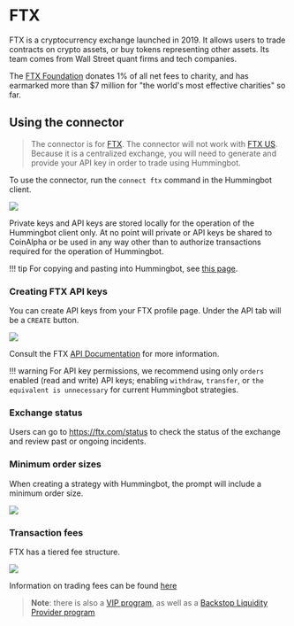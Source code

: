 # FTX

FTX is a cryptocurrency exchange launched in 2019. It allows users to trade contracts on crypto assets, or buy tokens representing other assets. Its team comes from Wall Street quant firms and tech companies.

The [FTX Foundation](https://ftx.com/foundation) donates 1% of all net fees to charity, and has earmarked more than \$7 million for "the world's most effective charities" so far.

## Using the connector

> The connector is for [FTX](https://ftx.com). The connector will not work with [FTX US](https://ftx.us). Because it is a centralized exchange, you will need to generate and provide your API key in order to trade using Hummingbot.

To use the connector, run the `connect ftx` command in the Hummingbot client.

![](/assets/img/ftx-api.png)

Private keys and API keys are stored locally for the operation of the Hummingbot client only. At no point will private or API keys be shared to CoinAlpha or be used in any way other than to authorize transactions required for the operation of Hummingbot.

!!! tip
    For copying and pasting into Hummingbot, see [this page](/operation/user-interface/#keyboard-shortcuts).

### Creating FTX API keys

You can create API keys from your FTX profile page. Under the API tab will be a `CREATE` button.

![](/assets/img/ftx-create-api.png)

Consult the FTX [API Documentation](https://help.ftx.com/hc/en-us/articles/360028807171-api-docs) for more information.

!!! warning
    For API key permissions, we recommend using only `orders` enabled (read and write) API keys; enabling `withdraw`, `transfer`, or `the equivalent is unnecessary` for current Hummingbot strategies.

### Exchange status

Users can go to https://ftx.com/status to check the status of the exchange and review past or ongoing incidents.

### Minimum order sizes

When creating a strategy with Hummingbot, the prompt will include a minimum order size.

![](/assets/img/ftx-min-order.png)

### Transaction fees

FTX has a tiered fee structure.

![](/assets/img/ftx-fees.png)

Information on trading fees can be found [here](https://help.ftx.com/hc/en-us/articles/360024479432-Fees)

> **Note**: there is also a [VIP program](https://help.ftx.com/hc/en-us/articles/360032890872-VIP-program), as well as a [Backstop Liquidity Provider program](https://help.ftx.com/hc/en-us/articles/360024479392)
